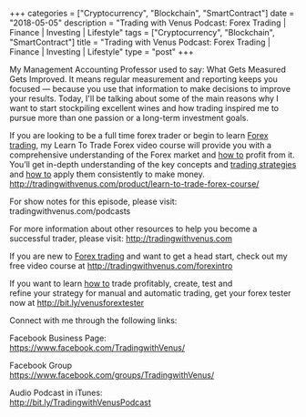 +++
categories = ["Cryptocurrency", "Blockchain", "SmartContract"]
date = "2018-05-05"
description = "Trading with Venus Podcast: Forex Trading | Finance | Investing | Lifestyle"
tags = ["Cryptocurrency", "Blockchain", "SmartContract"]
title = "Trading with Venus Podcast: Forex Trading | Finance | Investing | Lifestyle"
type = "post"
+++

My Management Accounting Professor used to say: What Gets Measured Gets
Improved. It means regular measurement and reporting keeps you focused —
because you use that information to make decisions to improve your
results. Today, I'll be talking about some of the main reasons why I
want to start stockpiling excellent wines and how trading inspired me to
pursue more than one passion or a long-term investment goals.

If you are looking to be a full time forex trader or begin to learn
[Forex trading](https://www.fintechee.com/forex-trading-strategies/), my Learn To Trade Forex video course will provide you
with a comprehensive understanding of the Forex market and [how to](https://www.playgroundfx.com/blog/forex-trading-how-to/) profit
from it. You’ll get in-depth understanding of the key concepts and
[trading strategies](https://www.fintechee.com/forex-trading-strategies/) and [how to](https://www.playgroundfx.com/blog/forex-trading-how-to/) apply them consistently to make money.
http://tradingwithvenus.com/product/learn-to-trade-forex-course/

For show notes for this episode, please visit:
tradingwithvenus.com/podcasts

For more information about other resources to help you become a
successful trader, please visit: http://tradingwithvenus.com

If you are new to [Forex trading](https://www.fintechee.com/forex-trading-strategies/) and want to get a head start, check out
my free video course at http://tradingwithvenus.com/forexintro  
  
If you want to learn [how to](https://www.playgroundfx.com/blog/forex-trading-how-to/) trade profitably, create, test and  
refine your strategy for manual and automatic trading, get your forex
tester now at http://bit.ly/venusforextester

Connect with me through the following links:

Facebook Business Page:  
https://www.facebook.com/TradingwithVenus/

Facebook Group  
https://www.facebook.com/groups/TradingwithVenus/

Audio Podcast in iTunes:  
http://bit.ly/TradingwithVenusPodcast